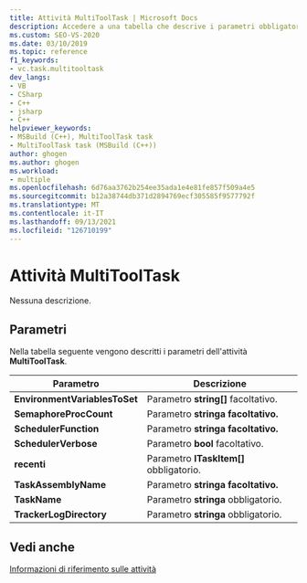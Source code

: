 ```yaml
---
title: Attività MultiToolTask | Microsoft Docs
description: Accedere a una tabella che descrive i parametri obbligatori e facoltativi dell MSBuild attività MultiToolTask.
ms.custom: SEO-VS-2020
ms.date: 03/10/2019
ms.topic: reference
f1_keywords:
- vc.task.multitooltask
dev_langs:
- VB
- CSharp
- C++
- jsharp
- C++
helpviewer_keywords:
- MSBuild (C++), MultiToolTask task
- MultiToolTask task (MSBuild (C++))
author: ghogen
ms.author: ghogen
ms.workload:
- multiple
ms.openlocfilehash: 6d76aa3762b254ee35ada1e4e81fe857f509a4e5
ms.sourcegitcommit: b12a38744db371d2894769ecf305585f9577792f
ms.translationtype: MT
ms.contentlocale: it-IT
ms.lasthandoff: 09/13/2021
ms.locfileid: "126710199"
---
```

# <a name="multitooltask-task"></a>Attività MultiToolTask

Nessuna descrizione.

## <a name="parameters"></a>Parametri

Nella tabella seguente vengono descritti i parametri dell'attività **MultiToolTask**.

|Parametro|Descrizione|
|---------------|-----------------|
|**EnvironmentVariablesToSet**|Parametro **string[]** facoltativo.|
|**SemaphoreProcCount**|Parametro **stringa facoltativo.**|
|**SchedulerFunction**|Parametro **stringa facoltativo.**|
|**SchedulerVerbose**|Parametro **bool** facoltativo.|
|**recenti**|Parametro **ITaskItem[]** obbligatorio.|
|**TaskAssemblyName**|Parametro **stringa facoltativo.**|
|**TaskName**|Parametro **stringa** obbligatorio.|
|**TrackerLogDirectory**|Parametro **stringa** obbligatorio.|

## <a name="see-also"></a>Vedi anche

[Informazioni di riferimento sulle attività](../msbuild/msbuild-task-reference.md)
